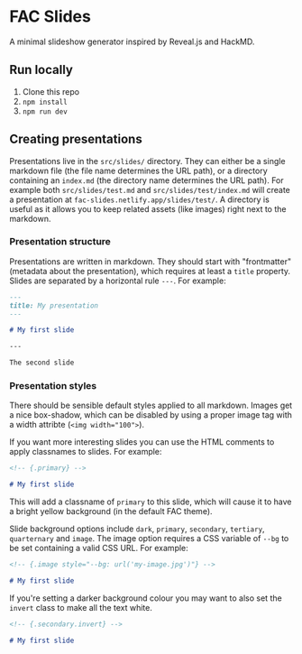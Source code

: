 # FAC Slides

A minimal slideshow generator inspired by Reveal.js and HackMD.

## Run locally

1. Clone this repo
1. `npm install`
1. `npm run dev`

## Creating presentations

Presentations live in the `src/slides/` directory. They can either be a single markdown file (the file name determines the URL path), or a directory containing an `index.md` (the directory name determines the URL path). For example both `src/slides/test.md` and `src/slides/test/index.md` will create a presentation at `fac-slides.netlify.app/slides/test/`. A directory is useful as it allows you to keep related assets (like images) right next to the markdown.

### Presentation structure

Presentations are written in markdown. They should start with "frontmatter" (metadata about the presentation), which requires at least a `title` property. Slides are separated by a horizontal rule `---`. For example:

```markdown
---
title: My presentation
---

# My first slide

---

The second slide
```

### Presentation styles

There should be sensible default styles applied to all markdown. Images get a nice box-shadow, which can be disabled by using a proper image tag with a width attribte (`<img width="100">`).

If you want more interesting slides you can use the HTML comments to apply classnames to slides. For example:

```markdown
<!-- {.primary} -->

# My first slide
```

This will add a classname of `primary` to this slide, which will cause it to have a bright yellow background (in the default FAC theme).

Slide background options include `dark`, `primary`, `secondary`, `tertiary`, `quarternary` and `image`. The image option requires a CSS variable of `--bg` to be set containing a valid CSS URL. For example:

```markdown
<!-- {.image style="--bg: url('my-image.jpg')"} -->

# My first slide
```

If you're setting a darker background colour you may want to also set the `invert` class to make all the text white.

```markdown
<!-- {.secondary.invert} -->

# My first slide
```
